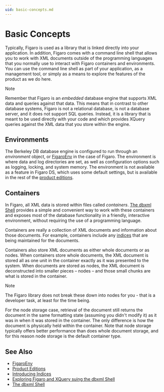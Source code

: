 ```yaml
---
uid: basic-concepts.md
---
```

# Basic Concepts

Typically, Figaro is used as a library that is linked directly into your application. In addition, Figaro comes with a command line shell that allows you to work with XML documents outside of the programming languages that you normally use to interact with Figaro containers and environments. You can use the command line shell as part of your application, as a management tool, or simply as a means to explore the features of the product as we do here.
>[!NOTE]
>Remember that Figaro is an _embedded_ database engine that supports XML data and queries against that data. This means that in contrast to other database systems, Figaro is not a relational database, is not a database server, and it does not support SQL queries. Instead, it is a library that is meant to be used directly with your code and which provides XQuery queries against the XML data that you store within the engine.

## Environments
The Berkeley DB database engine is configured to run through an _environment_ object, or [FigaroEnv](xref:Figaro.FigaroEnv) in the case of Figaro. The environment is where data and log directories are set, as well as configuration options such as logging, locking, and system memory. The environment is not available as a feature in Figaro DS, which uses some default settings, but is available in the rest of the [product editions](xref:product-editions.md). 

## Containers
In Figaro, all XML data is stored within files called _containers_. [The dbxml Shell](xref:the-dbxml-shell.md) provides a simple and convenient way to work with these containers and exposes most of the database functionality in a friendly, interactive environment, without requiring the use of a programming language.


Containers are really a collection of XML documents and information about those documents. For example, containers include any [indices](xref:introducing-indices.md) that are being maintained for the documents.


Containers also store XML documents as either whole documents or as nodes. When containers store whole documents, the XML document is stored all as one unit in the container exactly as it was presented to the system. When documents are stored as nodes, the XML document is deconstructed into smaller pieces – nodes – and those small chunks are what is stored in the container.

>[!NOTE]
>The Figaro library does not break these down into nodes for you - that is a developer task, at least for the time being.

For the node storage case, retrieval of the document still returns the document in the same formatting state (assuming you didn't modify it) as it was in when it was stored in the container. The only difference is how the document is physically held within the container. Note that node storage typically offers better performance than does whole document storage, and for this reason node storage is the default container type.


## See Also

* [FigaroEnv](xref:Figaro.FigaroEnv)
* [Product Editions](xref:product-editions.md)
* [Introducing Indices](xref:introducing-indices.md)
* [Exploring Figaro and XQuery suing the dbxml Shell](xref:figaro-and-xquery.md)
* [The dbxml Shell](xref:the-dbxml-shell.md)
